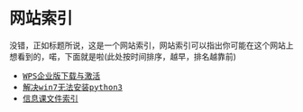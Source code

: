 # 网站索引
没错，正如标题所说，这是一个网站索引，网站索引可以指出你可能在这个网站上想看到的，喏，下面就是啦(此处按时间排序，越早，排名越靠前)
<br/>
- <kbd><a href="https://ouyanghongqian.github.io/WPS_EP">WPS企业版下载与激活</a></kbd>
- <kbd><a href="https://ouyanghongqian.github.io/py3installwin7">解决win7无法安装python3</a></kbd>
- [信息课文件索引](https://ouyanghongqian.github.io/ISD/list)
